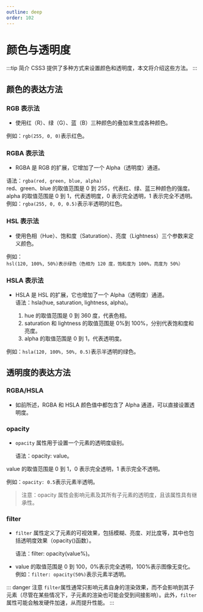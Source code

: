 ```yaml
---
outline: deep
order: 102
---
```


# 颜色与透明度

<ArticleMetadata />

:::tip 简介
CSS3 提供了多种方式来设置颜色和透明度，本文将介绍这些方法。
:::

## 颜色的表达方法

### RGB 表示法

- 使用红（R）、绿（G）、蓝（B）三种颜色的叠加来生成各种颜色。

例如：`rgb(255, 0, 0)`表示红色。

### RGBA 表示法

- RGBA 是 RGB 的扩展，它增加了一个 Alpha（透明度）通道。

语法：`rgba(red, green, blue, alpha)`<br/>
red、green、blue 的取值范围是 0 到 255，代表红、绿、蓝三种颜色的强度。
alpha 的取值范围是 0 到 1，代表透明度，0 表示完全透明，1 表示完全不透明。
例如：`rgba(255, 0, 0, 0.5)`表示半透明的红色。

### HSL 表示法

- 使用色相（Hue）、饱和度（Saturation）、亮度（Lightness）三个参数来定义颜色。

例如：`hsl(120, 100%, 50%)表示绿色（色相为 120 度，饱和度为 100%，亮度为 50%）`

### HSLA 表示法

- HSLA 是 HSL 的扩展，它也增加了一个 Alpha（透明度）通道。<br/>
  语法：hsla(hue, saturation, lightness, alpha)。

  1. hue 的取值范围是 0 到 360 度，代表色相。
  2. saturation 和 lightness 的取值范围是 0%到 100%，分别代表饱和度和亮度。
  3. alpha 的取值范围是 0 到 1，代表透明度。

例如：`hsla(120, 100%, 50%, 0.5)`表示半透明的绿色。

## 透明度的表达方法

### RGBA/HSLA

- 如前所述，RGBA 和 HSLA 颜色值中都包含了 Alpha 通道，可以直接设置透明度。

### opacity

- `opacity` 属性用于设置一个元素的透明度级别。<br/>

  语法：opacity: value。

value 的取值范围是 0 到 1，0 表示完全透明，1 表示完全不透明。<br/>

例如：`opacity: 0.5`表示元素半透明。

> 注意：opacity 属性会影响元素及其所有子元素的透明度，且该属性具有继承性。

### filter

- `filter` 属性定义了元素的可视效果，包括模糊、亮度、对比度等，其中也包括透明度效果（opacity()函数）。<br/>

  语法：filter: opacity(value%)。

- value 的取值范围是 0 到 100，0%表示完全透明，100%表示图像无变化。<br/>
  例如：`filter: opacity(50%)`表示元素半透明。

::: danger 注意
`filter`属性通常只影响元素自身的渲染效果，而不会影响到其子元素（尽管在某些情况下，子元素的渲染也可能会受到间接影响）。此外，`filter`属性可能会触发硬件加速，从而提升性能。
:::

<LastUpdated time="2024/11/8 17:47:39"/>
